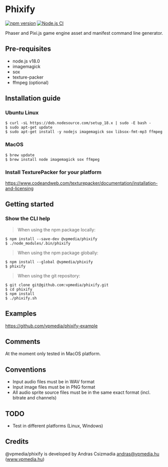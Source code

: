 # Phixify

[![npm version](https://badge.fury.io/js/@vpmedia%2Fphixify.svg)](https://badge.fury.io/js/@vpmedia%2Fphixify)
[![Node.js CI](https://github.com/vpmedia/phixify/actions/workflows/node.js.yml/badge.svg)](https://github.com/vpmedia/phixify/actions/workflows/node.js.yml)

Phaser and Pixi.js game engine asset and manifest command line generator.

## Pre-requisites

- node.js v18.0
- imagemagick
- sox
- texture-packer
- ffmpeg (optional)

## Installation guide

### Ubuntu Linux

    $ curl -sL https://deb.nodesource.com/setup_18.x | sudo -E bash -
    $ sudo apt-get update
    $ sudo apt-get install -y nodejs imagemagick sox libsox-fmt-mp3 ffmpeg

### MacOS

    $ brew update
    $ brew install node imagemagick sox ffmpeg

### Install TexturePacker for your platform

https://www.codeandweb.com/texturepacker/documentation/installation-and-licensing

## Getting started

### Show the CLI help

> When using the npm package locally:

    $ npm install --save-dev @vpmedia/phixify
    $ ./node_modules/.bin/phixify

> When using the npm package globally:

    $ npm install --global @vpmedia/phixify
    $ phixify

> When using the git repository:

    $ git clone git@github.com:vpmedia/phixify.git
    $ cd phixify
    $ npm install
    $ ./phixify.sh

## Examples

https://github.com/vpmedia/phixify-example

## Comments

At the moment only tested in MacOS platform.

## Conventions

- Input audio files must be in WAV format
- Input image files must be in PNG format
- All audio sprite source files must be in the same exact format (incl. bitrate and channels)

## TODO

- Test in different platforms (Linux, Windows)

## Credits

@vpmedia/phixify is developed by Andras Csizmadia <andras@vpmedia.hu> (www.vpmedia.hu)
